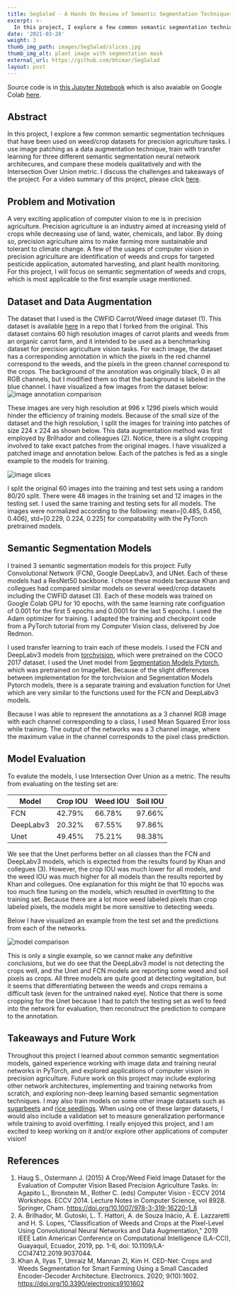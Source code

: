 ```yaml
---
title: SegSalad - A Hands On Review of Semantic Segmentation Techniques for Weed/Crop Datasets 
excerpt: >-
  In this project, I explore a few common semantic segmentation techniques that have been used on weed/crop datasets for precision agriculture tasks. I use image patching as a data augmentation technique, train with transfer learning for three different semantic segmentation neural network architectures, and compare these models qualitatively and with the Intersection Over Union metric. I discuss the challenges and takeaways of the project.
date: '2021-03-28'
weight: 3
thumb_img_path: images/SegSalad/slices.jpg
thumb_img_alt: plant image with segmentation mask
external_url: https://github.com/bhimar/SegSalad
layout: post
---
```


Source code is in [this Jupyter Notebook](https://github.com/bhimar/SegSalad/blob/main/SegSalad.ipynb) which is also avaiable on Google Colab [here](https://colab.research.google.com/drive/1Xmzz54j1JgksESurdbqAeGQFGnHiCQU9?usp=sharing).
## Abstract
In this project, I explore a few common semantic segmentation techniques that have been used on weed/crop datasets for precision agriculture tasks. I use image patching as a data augmentation technique, train with transfer learning for three different semantic segmentation neural network architecures, and compare these models qualitatively and with the Intersection Over Union metric. I discuss the challenges and takeaways of the project. For a video summary of this project, please click [here](https://youtu.be/FyGz-Pb-K2k).


## Problem and Motivation
A very exciting application of computer vision to me is in precision agriculture. Precision agriculture is an industry aimed at increasing yield of crops while decreasing use of land, water, chemicals, and labor. By doing so, precision agriculture aims to make farming more sustainable and tolerant to climate change. A few of the usages of computer vision in precision agriculture are identification of weeds and crops for targeted pesticide application, automated harvesting, and plant health monitoring. For this project, I will focus on semantic segmentation of weeds and crops, which is most applicable to the first example usage mentioned.

## Dataset and Data Augmentation
The dataset that I used is the CWFID Carrot/Weed image dataset (1). This dataset is available [here](https://github.com/bhimar/cwfid-dataset) in a repo that I forked from the original. This dataset contains 60 high resolution images of carrot plants and weeds from an organic carrot farm, and it intended to be used as a benchmarking dataset for precision agriculture vision tasks. For each image, the dataset has a corresponding annotation in which the pixels in the red channel correspond to the weeds, and the pixels in the green channel correspond to the crops. The background of the annotation was originally black, 0 in all RGB channels, but I modified them so that the background is labeled in the blue channel. I have visualized a few images from the dataset below:
![image annotation comparison]({{site.baseurl}}/images/SegSalad/image_annotation_comparison.jpg?raw=true)

These images are very high resolution at 996 x 1296 pixels which would hinder the efficiency of training models. Because of the small size of the dataset and the high resolution, I split the images for training into patches of size 224 x 224 as shown below. This data augmentation method was first employed by Brilhador and colleagues (2). Notice, there is a slight cropping involved to take exact patches from the original images. I have visualized a patched image and annotation below. Each of the patches is fed as a single example to the models for training.

![image slices]({{site.baseurl}}/images/SegSalad/slices.jpg)

I split the original 60 images into the training and test sets using a random 80/20 split. There were 48 images in the training set and 12 images in the testing set. I used the same training and testing sets for all models. The images were normalized according to the following: mean=[0.485, 0.456, 0.406], std=[0.229, 0.224, 0.225] for compatability with the PyTorch pretrained models.

## Semantic Segmentation Models
I trained 3 semantic segmentation models for this project: Fully Convolutional Network (FCN), Google DeepLabv3, and UNet. Each of these models had a ResNet50 backbone. I chose these models because Khan and collegues had compared similar models on several weed/crop datasets including the CWFID dataset (3). Each of these models was trained on Google Colab GPU for 10 epochs, with the same learning rate configuation of 0.001 for the first 5 epochs and 0.0001 for the last 5 epochs. I used the Adam optimizer for training. I adapted the training  and checkpoint code from a PyTorch tutorial from my Computer Vision class, delivered by Joe Redmon.

I used transfer learning to train each of these models. I used the FCN and DeepLabv3 models from [torchvision](https://pytorch.org/vision/stable/models.html), which were pretrained on the COCO 2017 dataset. I used the Unet model from [Segmentation Models Pytorch](https://smp.readthedocs.io/en/latest/), which was pretrained on ImageNet. Because of the slight differences between implementation for the torchvision and Segmentation Models Pytorch models, there is a separate training and evaluation function for Unet which are very similar to the functions used for the FCN and DeepLabv3 models.

Because I was able to represent the annotations as a 3 channel RGB image with each channel corresponding to a class, I used Mean Squared Error loss while training. The output of the networks was a 3 channel image, where the maximum value in the channel corresponds to the pixel class prediction.

## Model Evaluation
To evalute the models, I use Intersection Over Union as a metric. The results from evaluating on the testing set are:

| Model                | Crop IOU | Weed IOU | Soil IOU |
| -------------------- | -------- | -------- | -------- |
| FCN                  | 42.79%   | 66.78%   | 97.66%   |
| DeepLabv3            | 20.32%   | 67.55%   | 97.86%   |
| Unet                 | 49.45%   | 75.21%   | 98.38%   |

We see that the Unet performs better on all classes than the FCN and DeepLabv3 models, which is expected from the results found by Khan and collegues (3). However, the crop IOU was much lower for all models, and the weed IOU was much higher for all models than the results reported by Khan and collegues. One explanation for this might be that 10 epochs was too much fine tuning on the models, which resulted in overfitting to the training set. Because there are a lot more weed labeled pixels than crop labeled pixels, the models might be more sensitive to detecting weeds.

Below I have visualized an example from the test set and the predictions from each of the networks.

![model comparison]({{site.baseurl}}/images/SegSalad/model_comparison.jpg?raw=true)

This is only a single example, so we cannot make any definitive conclusions, but we do see that the DeepLabv3 model is not detecting the crops well, and the Unet and FCN models are reporting some weed and soil pixels as crops. All three models are quite good at detecting vegitation, but it seems that differentiating between the weeds and crops remains a difficult task (even for the untrained naked eye). Notice that there is some cropping for the Unet because I had to patch the testing set as well to feed into the network for evaluation, then reconstruct the prediction to compare to the annotation.

## Takeaways and Future Work
Throughout this project I learned about common semantic segmentation models, gained experience working with image data and training neural networks in PyTorch, and explored applications of computer vision in precision agriculture. Future work on this project may include exploring other network architectures, implementing and training networks from scratch, and exploring non-deep learning based semantic segmentation techniques. I may also train models on some other image datasets such as [sugarbeets](https://www.ipb.uni-bonn.de/data/sugarbeets2016/) and [rice seedlings](https://figshare.com/articles/dataset/rice_seedlings_and_weeds/7488830). When using one of these larger datasets, I would also include a validation set to measure generalization performance while training to avoid overfitting. I really enjoyed this project, and I am excited to keep working on it and/or explore other applications of computer vision!

## References
1. Haug S., Ostermann J. (2015) A Crop/Weed Field Image Dataset for the Evaluation of Computer Vision Based Precision Agriculture Tasks. In: Agapito L., Bronstein M., Rother C. (eds) Computer Vision - ECCV 2014 Workshops. ECCV 2014. Lecture Notes in Computer Science, vol 8928. Springer, Cham. https://doi.org/10.1007/978-3-319-16220-1_8
2. A. Brilhador, M. Gutoski, L. T. Hattori, A. de Souza Inácio, A. E. Lazzaretti and H. S. Lopes, "Classification of Weeds and Crops at the Pixel-Level Using Convolutional Neural Networks and Data Augmentation," 2019 IEEE Latin American Conference on Computational Intelligence (LA-CCI), Guayaquil, Ecuador, 2019, pp. 1-6, doi: 10.1109/LA-CCI47412.2019.9037044.
3. Khan A, Ilyas T, Umraiz M, Mannan ZI, Kim H. CED-Net: Crops and Weeds Segmentation for Smart Farming Using a Small Cascaded Encoder-Decoder Architecture. Electronics. 2020; 9(10):1602. https://doi.org/10.3390/electronics9101602